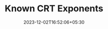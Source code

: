 ---
weight: 999
title: "Known CRT Exponents"
description: ""
icon: "article"
date: "2023-12-02T16:52:06+05:30"
lastmod: "2023-12-02T16:52:06+05:30"
draft: true
toc: true
---